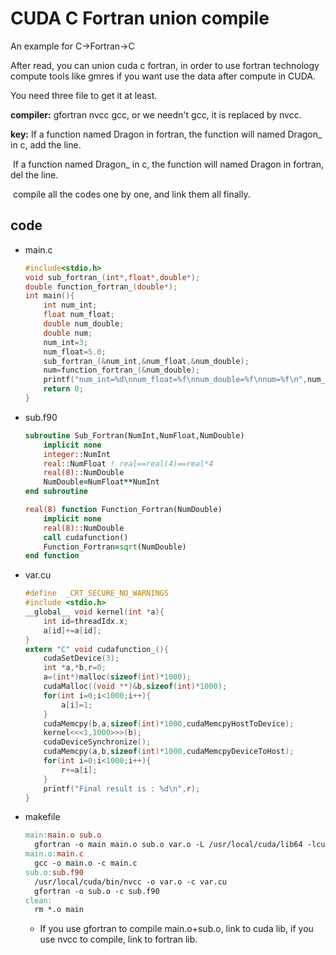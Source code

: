 # CUDA C Fortran union compile

An example for C->Fortran->C

After read, you can union cuda c fortran, in order to use fortran technology compute tools like gmres if you want use the data after compute in CUDA.

You need three file  to get it at least.

**compiler:** gfortran nvcc gcc, or we needn't gcc, it is replaced by nvcc.

**key:** If a function named Dragon in fortran, the function will named Dragon_ in c, add the line.

​	If a function named Dragon_ in c, the function will named Dragon in fortran, del the line.

​	compile all the codes one by one, and link them all finally.

## code

* main.c

  ```c
  #include<stdio.h>
  void sub_fortran_(int*,float*,double*);
  double function_fortran_(double*);
  int main(){
      int num_int;
      float num_float;
      double num_double;
      double num;
      num_int=3;
      num_float=5.0;
      sub_fortran_(&num_int,&num_float,&num_double);
      num=function_fortran_(&num_double);
      printf("num_int=%d\nnum_float=%f\nnum_double=%f\nnum=%f\n",num_int,num_float,num_double,num);
      return 0;
  }
  ```

* sub.f90

  ```fortran
  subroutine Sub_Fortran(NumInt,NumFloat,NumDouble)
      implicit none
      integer::NumInt
      real::NumFloat ! real==real(4)==real*4
      real(8)::NumDouble
      NumDouble=NumFloat**NumInt
  end subroutine
  
  real(8) function Function_Fortran(NumDouble)
      implicit none
      real(8)::NumDouble
      call cudafunction()
      Function_Fortran=sqrt(NumDouble)
  end function
  ```

* var.cu

  ```c
  #define  _CRT_SECURE_NO_WARNINGS
  #include <stdio.h>
  __global__ void kernel(int *a){
      int id=threadIdx.x;
      a[id]+=a[id];
  }
  extern "C" void cudafunction_(){
      cudaSetDevice(3);
      int *a,*b,r=0;
      a=(int*)malloc(sizeof(int)*1000);
      cudaMalloc((void **)&b,sizeof(int)*1000);
      for(int i=0;i<1000;i++){
          a[i]=1;
      }
      cudaMemcpy(b,a,sizeof(int)*1000,cudaMemcpyHostToDevice);
      kernel<<<1,1000>>>(b);
      cudaDeviceSynchronize();
      cudaMemcpy(a,b,sizeof(int)*1000,cudaMemcpyDeviceToHost);
      for(int i=0;i<1000;i++){
          r+=a[i];
      }
      printf("Final result is : %d\n",r);
  }
  ```

* makefile

  ```makefile
  main:main.o sub.o
  	gfortran -o main main.o sub.o var.o -L /usr/local/cuda/lib64 -lcudart 
  main.o:main.c
  	gcc -o main.o -c main.c
  sub.o:sub.f90
  	/usr/local/cuda/bin/nvcc -o var.o -c var.cu
  	gfortran -o sub.o -c sub.f90
  clean:
  	rm *.o main
  ```

  * If you use gfortran to compile main.o+sub.o, link to cuda lib, if you use nvcc to compile, link to fortran lib.